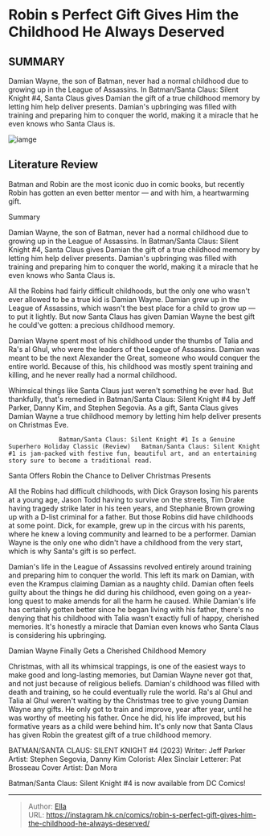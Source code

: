# Robin s Perfect Gift Gives Him the Childhood He Always Deserved


## SUMMARY 



  Damian Wayne, the son of Batman, never had a normal childhood due to growing up in the League of Assassins.   In Batman/Santa Claus: Silent Knight #4, Santa Claus gives Damian the gift of a true childhood memory by letting him help deliver presents.   Damian&#39;s upbringing was filled with training and preparing him to conquer the world, making it a miracle that he even knows who Santa Claus is.  

![iamge](https://static1.srcdn.com/wordpress/wp-content/uploads/2021/12/batman-robin-and-santa-in-dc-comics.jpg)

## Literature Review

Batman and Robin are the most iconic duo in comic books, but recently Robin has gotten an even better mentor — and with him, a heartwarming gift.





Summary

  Damian Wayne, the son of Batman, never had a normal childhood due to growing up in the League of Assassins.   In Batman/Santa Claus: Silent Knight #4, Santa Claus gives Damian the gift of a true childhood memory by letting him help deliver presents.   Damian&#39;s upbringing was filled with training and preparing him to conquer the world, making it a miracle that he even knows who Santa Claus is.  







All the Robins had fairly difficult childhoods, but the only one who wasn&#39;t ever allowed to be a true kid is Damian Wayne. Damian grew up in the League of Assassins, which wasn&#39;t the best place for a child to grow up — to put it lightly. But now Santa Claus has given Damian Wayne the best gift he could&#39;ve gotten: a precious childhood memory.

Damian Wayne spent most of his childhood under the thumbs of Talia and Ra&#39;s al Ghul, who were the leaders of the League of Assassins. Damian was meant to be the next Alexander the Great, someone who would conquer the entire world. Because of this, his childhood was mostly spent training and killing, and he never really had a normal childhood.

          

Whimsical things like Santa Claus just weren&#39;t something he ever had. But thankfully, that&#39;s remedied in Batman/Santa Claus: Silent Knight #4 by Jeff Parker, Danny Kim, and Stephen Segovia. As a gift, Santa Claus gives Damian Wayne a true childhood memory by letting him help deliver presents on Christmas Eve.




                  Batman/Santa Claus: Silent Knight #1 Is a Genuine Superhero Holiday Classic (Review)   Batman/Santa Claus: Silent Knight #1 is jam-packed with festive fun, beautiful art, and an entertaining story sure to become a traditional read.   


 Santa Offers Robin the Chance to Deliver Christmas Presents 
          

All the Robins had difficult childhoods, with Dick Grayson losing his parents at a young age, Jason Todd having to survive on the streets, Tim Drake having tragedy strike later in his teen years, and Stephanie Brown growing up with a D-list criminal for a father. But those Robins did have childhoods at some point. Dick, for example, grew up in the circus with his parents, where he knew a loving community and learned to be a performer. Damian Wayne is the only one who didn&#39;t have a childhood from the very start, which is why Santa&#39;s gift is so perfect.




Damian&#39;s life in the League of Assassins revolved entirely around training and preparing him to conquer the world. This left its mark on Damian, with even the Krampus claiming Damian as a naughty child. Damian often feels guilty about the things he did during his childhood, even going on a year-long quest to make amends for all the harm he caused. While Damian&#39;s life has certainly gotten better since he began living with his father, there&#39;s no denying that his childhood with Talia wasn&#39;t exactly full of happy, cherished memories. It&#39;s honestly a miracle that Damian even knows who Santa Claus is considering his upbringing.



 Damian Wayne Finally Gets a Cherished Childhood Memory 
          

Christmas, with all its whimsical trappings, is one of the easiest ways to make good and long-lasting memories, but Damian Wayne never got that, and not just because of religious beliefs. Damian&#39;s childhood was filled with death and training, so he could eventually rule the world. Ra&#39;s al Ghul and Talia al Ghul weren&#39;t waiting by the Christmas tree to give young Damian Wayne any gifts. He only got to train and improve, year after year, until he was worthy of meeting his father. Once he did, his life improved, but his formative years as a child were behind him. It&#39;s only now that Santa Claus has given Robin the greatest gift of a true childhood memory.




 BATMAN/SANTA CLAUS: SILENT KNIGHT #4 (2023)                  Writer: Jeff Parker   Artist: Stephen Segovia, Danny Kim   Colorist: Alex Sinclair   Letterer: Pat Brosseau   Cover Artist: Dan Mora      



Batman/Santa Claus: Silent Knight #4 is now available from DC Comics!



---

> Author: [Ella](https://instagram.hk.cn/)  
> URL: https://instagram.hk.cn/comics/robin-s-perfect-gift-gives-him-the-childhood-he-always-deserved/  

